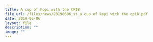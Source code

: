 ```yaml
---
title: A cup of Kopi with the CPIB
file_url: /files/news/20190606_st_a cup of kopi with the cpib.pdf
date: 2019-06-06
layout: file
description: ""
image: ""
---
```

